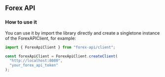 ## Forex API

### How to use it

You can use it by import the library directly and create a singletone instance of the ForexAPIClient, for example:

```typescript
import { ForexApiClient } from "forex-api/client";

const forexApiClient = ForexApiClient.createClient(
  "http://localhost:8080",
  "your_forex_api_token"
);
```
